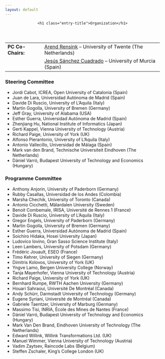 ```yaml
---
layout: default
---
```




<header class="entry-header">
			
	<h1 class="entry-title">Organization</h1>
</header><!-- .entry-header -->

<div class="entry-content">
<table>
<tbody>
<tr>
<td><strong>PC Co-Chairs:</strong></td>
<td><a href="http://wwwhome.ewi.utwente.nl/~rensink/">Arend Rensink</a> &#8211; University of Twente (The Netherlands)</td>
</tr>
<tr>
<td></td>
<td><a href="http://sanchezcuadrado.es">Jesús Sánchez Cuadrado</a> &#8211; University of Murcia (Spain)</td>
</tr>
</tbody>
</table>
<h3>Steering Committee</h3>
<ul>
<li>Jordi Cabot, ICREA, Open University of Catalonia (Spain)</li>
<li>Juan de Lara, Universidad Autónoma de Madrid (Spain)</li>
<li>Davide Di Ruscio, University of L’Aquila (Italy)</li>
<li>Martin Gogolla, University of Bremen (Germany)</li>
<li>Jeff Gray, University of Alabama (USA)</li>
<li>Esther Guerra, Universidad Autónoma de Madrid (Spain)</li>
<li>Zhenjiang Hu, National Institute of Informatics (Japan)</li>
<li>Gerti Kappel, Vienna University of Technology (Austria)</li>
<li>Richard Paige, University of York (UK)</li>
<li>Alfonso Pierantonio, University of L’Aquila (Italy)</li>
<li>Antonio Vallecillo, Universidad de Málaga (Spain)</li>
<li>Mark van den Brand, Technische Universiteit Eindhoven (The Netherlands)</li>
<li>Dániel Varró, Budapest University of Technology and Economics (Hungary)</li>
</ul>

<h3>Programme Committee</h3>

<ul>
<li>Anthony Anjorin, University of Paderborn (Germany) </li>
<li>Rubby Casallas, Universidad de los Andes (Colombia) </li>
<li>Marsha Chechik, University of Toronto (Canada)</li>
<li>Antonio Cicchetti, Mälardalen University (Sweden)</li>
<li>Benoit Combemale, IRISA, Université de Rennes 1 (France)</li>
<li>Davide Di Ruscio, University of L’Aquila (Italy)</li>
<li>Gregor Engels, University of Paderborn (Germany) </li>
<li>Martin Gogolla, University of Bremen (Germany)</li>
<li>Esther Guerra, Universidad Autónoma de Madrid (Spain)</li>
<li>Soichiro Hidaka, Hosei University (Japan)</li>
<li>Ludovico Iovino, Gran Sasso Science Institute (Italy)</li>
<li>Leen Lambers, University of Potsdam (Germany)</li>
<li>Frédéric Jouault, ESEO (France)</li>
<li>Timo Kehrer, University of Siegen (Germany)</li>
<li>Dimitris Kolovos, University of York (UK)</li>
<li>Yngve Lamo, Bergen University College (Norway)</li>
<li>Tanja Mayerhofer, Vienna University of Technology (Austria)</li>
<li>Richard Paige, University of York (UK)</li>
<li>Bernhard Rumpe, RWTH Aachen University (Germany)</li>
<li>Houari Sahraoui, Université De Montréal (Canada)</li>
<li>Andy Schürr, Darmstadt University of Technology (Germany)</li>
<li>Eugene Syriani, Université de Montréal (Canada)</li>
<li>Gabriele Taentzer, University of Marburg (Germany)</li>
<li>Massimo Tisi, INRIA, École des Mines de Nantes (France)</li>
<li>Dániel Varró, Budapest University of Technology and Economics (Hungary)</li>
<li>Mark Van Den Brand, Eindhoven University of Technology (The Netherlands)</li>
<li>Edward Willink, Willink Transformations Ltd. (UK)</li>
<li>Manuel Wimmer, Vienna University of Technology (Austria)</li>
<li>Vadim Zaytsev, Raincode Labs (Belgium)</li>
<li>Steffen Zschaler, King’s College London (UK)</li>
</ul>

</div>


